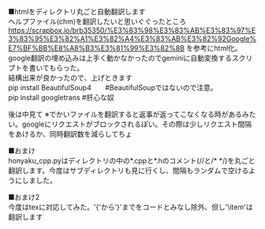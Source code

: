 ■htmlをディレクトリ丸ごと自動翻訳します  
ヘルプファイル(chm)を翻訳したいと思いぐぐったところ  
https://scrapbox.io/brb35350/%E3%83%98%E3%83%AB%E3%83%97%E3%83%95%E3%82%A1%E3%82%A4%E3%83%AB%E3%82%92Google%E7%BF%BB%E8%A8%B3%E3%81%99%E3%82%8B
を参考にhtml化。google翻訳の埋め込みは上手く動かなかったのでgeminiに自動変換するスクリプトを書いてもらった。  
結構出来が良かったので、上げときます  
pip install BeautifulSoup4　　#BeautifulSoupではないので注意。  
pip install googletrans       #肝心な奴  

後は中見て
※でかいファイルを翻訳すると返事が返ってこなくなる時があるみたい。googleにリクエストがブロックされるぽい。その際は少しリクエスト間隔をあけるか、同時翻訳数を減らしてちょ  

■おまけ  
honyaku_cpp.pyはディレクトリの中の*.cppと*.hのコメント(//と/* */)を丸ごと翻訳します。今度はサブディレクトリも見に行くし、間隔もランダムで空けるようにしました。  

■おまけ2  
今度はtexに対応してみた。'\{'から'\}'までをコードとみなし除外、但し'\item'は翻訳します  
  

